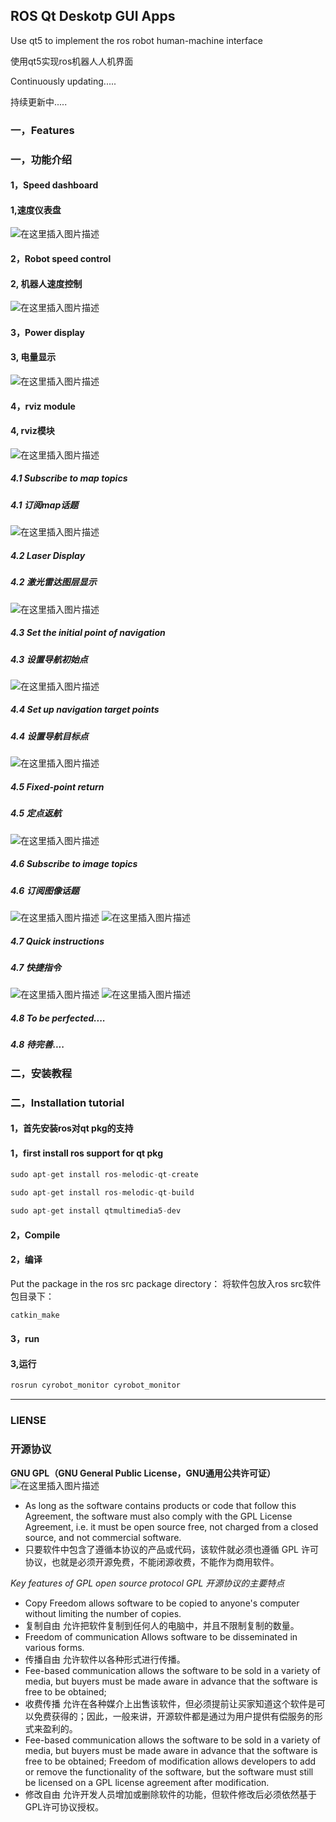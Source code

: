 ## ROS Qt Deskotp GUI Apps
Use qt5 to implement the ros robot human-machine interface

使用qt5实现ros机器人人机界面

Continuously updating.....

持续更新中.....

### 一，Features
### 一，功能介绍
#### 1，Speed dashboard
#### 1,速度仪表盘

![在这里插入图片描述](https://img-blog.csdnimg.cn/20200405102549333.gif)
#### 2，Robot speed control
#### 2, 机器人速度控制
![在这里插入图片描述](https://img-blog.csdnimg.cn/20200405104454149.png?x-oss-process=image/watermark,type_ZmFuZ3poZW5naGVpdGk,shadow_10,text_aHR0cHM6Ly9ibG9nLmNzZG4ubmV0L3FxXzM4NDQxNjky,size_16,color_FFFFFF,t_70)
#### 3，Power display
#### 3, 电量显示
![在这里插入图片描述](https://img-blog.csdnimg.cn/20200405153102508.png)
#### 4，rviz module 
#### 4, rviz模块
![在这里插入图片描述](https://img-blog.csdnimg.cn/20200405151916473.png?x-oss-process=image/watermark,type_ZmFuZ3poZW5naGVpdGk,shadow_10,text_aHR0cHM6Ly9ibG9nLmNzZG4ubmV0L3FxXzM4NDQxNjky,size_16,color_FFFFFF,t_70)
##### 4.1 Subscribe to map topics
##### 4.1 订阅map话题
![在这里插入图片描述](https://img-blog.csdnimg.cn/20200408122253344.gif)
##### 4.2 Laser Display
##### 4.2 激光雷达图层显示
![在这里插入图片描述](https://img-blog.csdnimg.cn/20200408194648822.gif)
##### 4.3 Set the initial point of navigation
##### 4.3 设置导航初始点
![在这里插入图片描述](https://img-blog.csdnimg.cn/20200411201723417.gif)
##### 4.4 Set up navigation target points
##### 4.4 设置导航目标点
![在这里插入图片描述](https://img-blog.csdnimg.cn/20200411201804722.gif)
##### 4.5 Fixed-point return
##### 4.5 定点返航
![在这里插入图片描述](https://img-blog.csdnimg.cn/20200413204212739.gif)
##### 4.6 Subscribe to image topics
##### 4.6 订阅图像话题
![在这里插入图片描述](https://img-blog.csdnimg.cn/20200426203752918.png?x-oss-process=image/watermark,type_ZmFuZ3poZW5naGVpdGk,shadow_10,text_aHR0cHM6Ly9ibG9nLmNzZG4ubmV0L3FxXzM4NDQxNjky,size_16,color_FFFFFF,t_70)
![在这里插入图片描述](https://img-blog.csdnimg.cn/20200426203815951.png?x-oss-process=image/watermark,type_ZmFuZ3poZW5naGVpdGk,shadow_10,text_aHR0cHM6Ly9ibG9nLmNzZG4ubmV0L3FxXzM4NDQxNjky,size_16,color_FFFFFF,t_70)
##### 4.7 Quick instructions
##### 4.7 快捷指令
![在这里插入图片描述](https://img-blog.csdnimg.cn/20200429204153916.png?x-oss-process=image/watermark,type_ZmFuZ3poZW5naGVpdGk,shadow_10,text_aHR0cHM6Ly9ibG9nLmNzZG4ubmV0L3FxXzM4NDQxNjky,size_16,color_FFFFFF,t_70)
![在这里插入图片描述](https://img-blog.csdnimg.cn/20200429204233788.png?x-oss-process=image/watermark,type_ZmFuZ3poZW5naGVpdGk,shadow_10,text_aHR0cHM6Ly9ibG9nLmNzZG4ubmV0L3FxXzM4NDQxNjky,size_16,color_FFFFFF,t_70)

##### 4.8 To be perfected....
##### 4.8 待完善....
### 二，安装教程
### 二，Installation tutorial
#### 1，首先安装ros对qt pkg的支持
#### 1，first install ros support for qt pkg
```cpp
sudo apt-get install ros-melodic-qt-create
```

```cpp
sudo apt-get install ros-melodic-qt-build
```
```cpp
sudo apt-get install qtmultimedia5-dev
```
#### 2，Compile
#### 2，编译
Put the package in the ros src package directory：
将软件包放入ros src软件包目录下：
```cpp
catkin_make
```
#### 3，run
#### 3,运行
```cpp
rosrun cyrobot_monitor cyrobot_monitor
```
***
### LIENSE
### 开源协议
**GNU GPL（GNU General Public License，GNU通用公共许可证）**
![在这里插入图片描述](https://img-blog.csdnimg.cn/20200408135643929.png)

- As long as the software contains products or code that follow this Agreement, the software must also comply with the GPL License Agreement, i.e. it must be open source free, not charged from a closed source, and not commercial software.
- 只要软件中包含了遵循本协议的产品或代码，该软件就必须也遵循 GPL 许可协议，也就是必须开源免费，不能闭源收费，不能作为商用软件。

*Key features of GPL open source protocol*
*GPL 开源协议的主要特点*
- Copy Freedom allows software to be copied to anyone's computer without limiting the number of copies.
- 复制自由 	允许把软件复制到任何人的电脑中，并且不限制复制的数量。
- Freedom of communication Allows software to be disseminated in various forms.
- 传播自由 	允许软件以各种形式进行传播。
- Fee-based communication allows the software to be sold in a variety of media, but buyers must be made aware in advance that the software is free to be obtained;
- 收费传播 	允许在各种媒介上出售该软件，但必须提前让买家知道这个软件是可以免费获得的；因此，一般来讲，开源软件都是通过为用户提供有偿服务的形式来盈利的。
- Fee-based communication allows the software to be sold in a variety of media, but buyers must be made aware in advance that the software is free to be obtained;
Freedom of modification allows developers to add or remove the functionality of the software, but the software must still be licensed on a GPL license agreement after modification.
- 修改自由 	允许开发人员增加或删除软件的功能，但软件修改后必须依然基于GPL许可协议授权。
